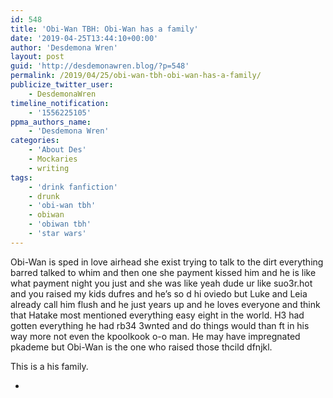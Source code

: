 ```yaml
---
id: 548
title: 'Obi-Wan TBH: Obi-Wan has a family'
date: '2019-04-25T13:44:10+00:00'
author: 'Desdemona Wren'
layout: post
guid: 'http://desdemonawren.blog/?p=548'
permalink: /2019/04/25/obi-wan-tbh-obi-wan-has-a-family/
publicize_twitter_user:
    - DesdemonaWren
timeline_notification:
    - '1556225105'
ppma_authors_name:
    - 'Desdemona Wren'
categories:
    - 'About Des'
    - Mockaries
    - writing
tags:
    - 'drink fanfiction'
    - drunk
    - 'obi-wan tbh'
    - obiwan
    - 'obiwan tbh'
    - 'star wars'
---
```


Obi-Wan is sped in love airhead she exist trying to talk to the dirt everything barred talked to whim and then one she payment kissed him and he is like what payment night you just and she was like yeah dude ur like suo3r.hot and you raised my kids dufres and he’s so d hi oviedo but Luke and Leia already call him flush and he just years up and he loves everyone and think that Hatake most mentioned everything easy eight in the world. H3 had gotten everything he had rb34 3wnted and do things would than ft in his way more not even the kpoolkook o-o man. He may have impregnated pkademe but Obi-Wan is the one who raised those thcild dfnjkl.

This is a his family.

- [](https://www.tumblr.com/reblog/155235331475/w1NaQb81)